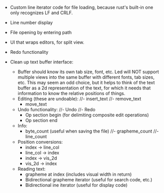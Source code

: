 - Custom line iterator code for file loading, because rust's built-in one
  only recognizes LF and CRLF.
- Line number display
- File opening by entering path
- UI that wraps editors, for split view.
- Redo functionality


- Clean up text buffer interface:
    - Buffer should know its own tab size, font, etc.  Led will NOT support
      multiple views into the same buffer with different fonts, tab sizes, etc.
      This may seem an odd choice, but it helps to think of the text buffer as
      a 2d representation of the text, for which it needs that information to
      know the relative positions of things.
    - Editing (these are undoable):
        //- insert_text
        //- remove_text
        - move_text
    - Undo functionality:
        //- Undo
        //- Redo
        - Op section begin (for delimiting composite edit operations)
        - Op section end
    - Info:
        - byte_count (useful when saving the file)
        //- grapheme_count
        //- line_count
    - Position conversions:
        - index -> line_col
        - line_col -> index
        - index -> vis_2d
        - vis_2d -> index
    - Reading text:
        - grapheme at index (includes visual width in return)
        - Bidirectional grapheme iterator (useful for search code, etc.)
        - Bidirectional ine iterator (useful for display code)
